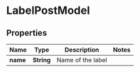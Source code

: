 

# LabelPostModel


## Properties

| Name | Type | Description | Notes |
|------------ | ------------- | ------------- | -------------|
|**name** | **String** | Name of the label |  |



